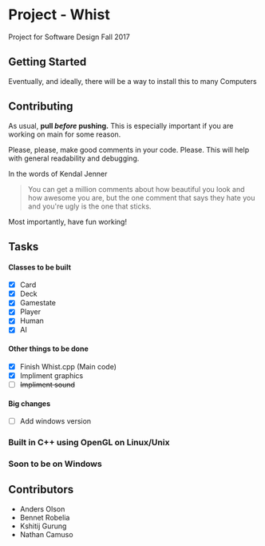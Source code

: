 # Project - Whist
Project for Software Design Fall 2017

## Getting Started
Eventually, and ideally, there will be a way to install this to many Computers

## Contributing
As usual, **pull _before_ pushing.** This is especially important if you are working on main for some reason.

Please, please, make good comments in your code. Please. This will help with general readability and debugging.

In the words of Kendal Jenner
>You can get a million comments about how beautiful you look and how awesome you are, but the one comment that says they hate you and you're ugly is the one that sticks.

Most importantly, have fun working!

## Tasks
#### Classes to be built
- [x] Card
- [x] Deck
- [x] Gamestate
- [x] Player
- [x] Human
- [x] AI

#### Other things to be done
- [x] Finish Whist.cpp (Main code)
- [x] Impliment graphics
- [ ] ~~Impliment sound~~

#### Big changes
- [ ] Add windows version

### Built in C++ using OpenGL on Linux/Unix
### Soon to be on Windows

## Contributors
- Anders Olson
- Bennet Robelia
- Kshitij Gurung
- Nathan Camuso
